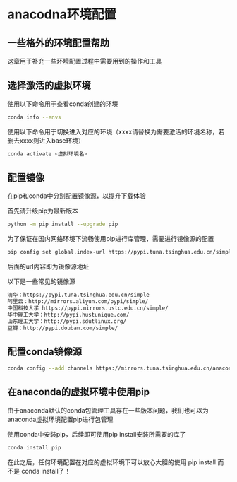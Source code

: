 # anacodna环境配置

## 一些格外的环境配置帮助

这章用于补充一些环境配置过程中需要用到的操作和工具

## 选择激活的虚拟环境

使用以下命令用于查看conda创建的环境

``` sh
conda info --envs
```

使用以下命令用于切换进入对应的环境（xxxx请替换为需要激活的环境名称，若删去xxxx则进入base环境）

``` sh
conda activate <虚拟环境名>
```

## 配置镜像

在pip和conda中分别配置镜像源，以提升下载体验  

首先请升级pip为最新版本

``` sh
python -m pip install --upgrade pip
```

为了保证在国内网络环境下流畅使用pip进行库管理，需要进行镜像源的配置

``` sh
pip config set global.index-url https://pypi.tuna.tsinghua.edu.cn/simple
```

后面的url内容即为镜像源地址  

以下是一些常见的镜像源

``` sh
清华：https://pypi.tuna.tsinghua.edu.cn/simple
阿里云：http://mirrors.aliyun.com/pypi/simple/
中国科技大学 https://pypi.mirrors.ustc.edu.cn/simple/
华中理工大学：http://pypi.hustunique.com/
山东理工大学：http://pypi.sdutlinux.org/
豆瓣：http://pypi.douban.com/simple/
```

## 配置conda镜像源

``` sh
conda config --add channels https://mirrors.tuna.tsinghua.edu.cn/anaconda/pkgs/free/
```

## 在anaconda的虚拟环境中使用pip

由于anaconda默认的conda包管理工具存在一些版本问题，我们也可以为anaconda虚拟环境配置pip进行包管理  

使用conda中安装pip，后续即可使用pip install安装所需要的库了

``` sh
conda install pip
```

在此之后，任何环境配置在对应的虚拟环境下可以放心大胆的使用 pip install 而不是 conda install了！
